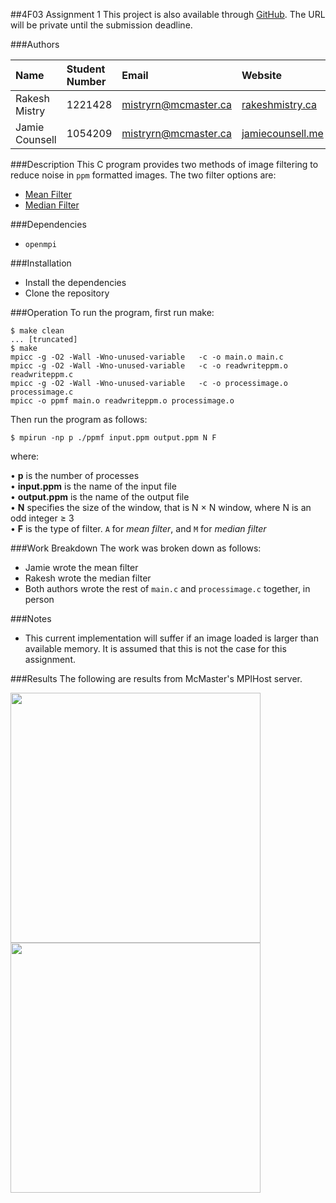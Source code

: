 ##4F03 Assignment 1
This project is also available through [GitHub](https://github.com/mistryrn/4f03). The URL will be private until the submission deadline. 

###Authors  
  
| Name           | Student Number | Email                | Website                                     |
|:---------------|:---------------|:---------------------|:--------------------------------------------|
| Rakesh Mistry  | 1221428        |mistryrn@mcmaster.ca  | [rakeshmistry.ca](http://rakeshmistry.ca/)  |
| Jamie Counsell | 1054209        | mistryrn@mcmaster.ca | [jamiecounsell.me](http://rakeshmistry.ca/) |

###Description
This C program provides two methods of image filtering to reduce noise in `ppm` formatted images. The two filter options are:

- [Mean Filter](http://subsurfwiki.org/wiki/Mean_filter)  
- [Median Filter](https://en.wikipedia.org/wiki/Median_filter)


###Dependencies
- `openmpi`

###Installation
- Install the dependencies
- Clone the repository

###Operation
To run the program, first run make:

```
$ make clean
... [truncated]
$ make
mpicc -g -O2 -Wall -Wno-unused-variable   -c -o main.o main.c
mpicc -g -O2 -Wall -Wno-unused-variable   -c -o readwriteppm.o readwriteppm.c
mpicc -g -O2 -Wall -Wno-unused-variable   -c -o processimage.o processimage.c
mpicc -o ppmf main.o readwriteppm.o processimage.o 
```
Then run the program as follows:

```
$ mpirun -np p ./ppmf input.ppm output.ppm N F
```
where:

• **p** is the number of processes  
• **input.ppm** is the name of the input file  
• **output.ppm** is the name of the output file  
• **N** specifies the size of the window, that is N × N window, where N is an odd integer ≥ 3  
• **F** is the type of filter. `A` for *mean filter*, and `M` for *median filter* 

###Work Breakdown
The work was broken down as follows:

- Jamie wrote the mean filter
- Rakesh wrote the median filter
- Both authors wrote the rest of `main.c` and `processimage.c` together, in person

###Notes

- This current implementation will suffer if an image loaded is larger than available memory. It is assumed that this is not the case for this assignment.

###Results
The following are results from McMaster's MPIHost server.

<img src="http://jamiecounsell.me/static/img/mpi/res1.jpg" width=400>


<img src="http://jamiecounsell.me/static/img/mpi/res2.jpg" width=400>